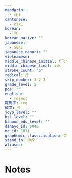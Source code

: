 ```yaml
---
mandarin:
  - chì
cantonese:
  - cik1
korean:
  - 척
korean_native: ""
japanese:
  - SEKI
japanese_nanori: ""
vietnamese:
middle_chinese_initial: t͡ɕʰ
middle_chinese_final: iᴇk
stroke_count: "5"
radical: 斤
skip_number: 3-2-3
grade_level: 5
pos: ""
english:
  - reject
羅馬字: ceg
韓文: 척
joyo_level: ""
hsk_level: ""
hanmun_edu_level: ""
danayo_id: 5040
mc_id: 1871
graphemic_classification: 屰
stand_in: 排斥
aliases:
---
```


# Notes
